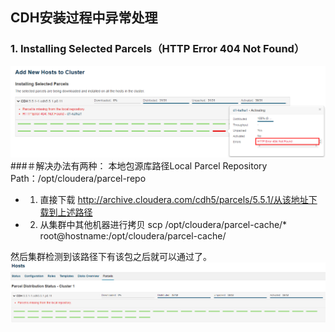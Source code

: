 ## CDH安装过程中异常处理
### 1. Installing Selected Parcels（HTTP Error 404 Not Found）
![](images/addhosterror4.png)
###＃解决办法有两种：
本地包源库路径Local Parcel Repository Path：/opt/cloudera/parcel-repo

* 1. 直接下载
  http://archive.cloudera.com/cdh5/parcels/5.5.1/从该地址下载到上述路径
* 2. 从集群中其他机器进行拷贝
  scp /opt/cloudera/parcel-cache/* root@hostname:/opt/cloudera/parcel-cache/

然后集群检测到该路径下有该包之后就可以通过了。
![](images/addhosterror5.png)